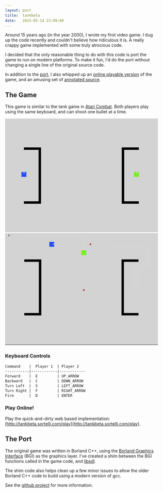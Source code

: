 ```yaml
---
layout: post
title:  tankbeta
date:   2015-05-14 23:09:00
---
```


Around 15 years ago (in the year 2000), I wrote my first video game.
I dug up the code recently and couldn't believe how ridiculous it
is. A really crappy game implemented with some truly atrocious code.

I decided that the only reasonable thing to do with this code is
port the game to run on modern platforms. To make it fun, I'd do
the port without changing a single line of the original source code.

In addition to the [port](https://github.com/sortelli/tankbeta), I
also whipped up an [online playable
version](http://tankbeta.sortelli.com/play) of the game, and an
amusing set of [annotated source](http://tankbeta.sortelli.com/source).

## The Game

This game is similar to the tank game in [Atari
Combat](http://en.wikipedia.org/wiki/Combat_%281977_video_game%29). Both
players play using the same keyboard, and can shoot one bullet at
a time.

![Screenshot 1](/assets/images/tankbeta_screenshot1.png)
![Screenshot 2](/assets/images/tankbeta_screenshot2.png)

### Keyboard Controls

    Command    |  Player 1  | Player 2
    -----------|------------|------------
    Forward    |  E         | UP_ARROW
    Backward   |  C         | DOWN_ARROW
    Turn Left  |  S         | LEFT_ARROW
    Turn Right |  F         | RIGHT_ARROW
    Fire       |  D         | ENTER

### Play Online!

Play the quick-and-dirty web based implementation:
[http://tankbeta.sortelli.com/play](http://tankbeta.sortelli.com/play).

## The Port

The original game was written in Borland C++, using the [Borland
Graphics Interface](http://www.cs.colorado.edu/~main/bgi/doc/) (BGI)
as the graphics layer. I've created a shim between the BGI functions
called in the game code, and [libsdl](https://www.libsdl.org/).

The shim code also helps clean up a few minor issues to allow the
older Borland C++ code to build using a modern version of gcc.

See the [github project](https://github.com/sortelli/tankbeta) for
more information.
